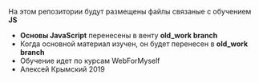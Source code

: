На этом репозитории будут размещены файлы связаные с обучением <b>JS</b>
<ul>
    <li><b>Основы JavaScript</b> перенесены в венту <b>old_work branch</b></li>
    <li>Когда основной материал изучен, он будет перенесен в  <b>old_work branch</b></li>
    <li>Обучение идет по курсам WebForMyself</li>
    <li>Алексей Крымский 2019</li>
</ul>
